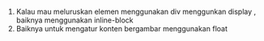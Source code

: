 1. Kalau mau meluruskan elemen menggunakan div menggunkan display , baiknya menggunakan inline-block
2. Baiknya untuk mengatur konten bergambar menggunakan float